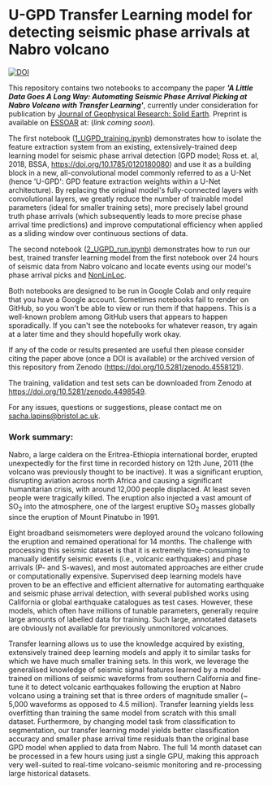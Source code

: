 # U-GPD Transfer Learning model for detecting seismic phase arrivals at Nabro volcano
[![DOI](https://zenodo.org/badge/314559222.svg)](https://zenodo.org/badge/latestdoi/314559222)

This repository contains two notebooks to accompany the paper **_'A Little Data Goes A Long Way: Automating Seismic Phase Arrival Picking at Nabro Volcano with Transfer Learning'_**, currently under consideration for publication by [Journal of Geophysical Research: Solid Earth](https://agupubs.onlinelibrary.wiley.com/journal/21699356). Preprint is available on [ESSOAR](https://www.essoar.org/) at: (_link coming soon_).

The first notebook ([1_UGPD_training.ipynb](https://github.com/sachalapins/U-GPD/blob/main/1_UGPD_training.ipynb)) demonstrates how to isolate the feature extraction system from an existing, extensively-trained deep learning model for seismic phase arrival detection (GPD model; Ross et. al, 2018, BSSA, https://doi.org/10.1785/0120180080) and use it as a building block in a new, all-convolutional model commonly referred to as a U-Net (hence 'U-GPD': GPD feature extraction weights within a U-Net architecture). By replacing the original model's fully-connected layers with convolutional layers, we greatly reduce the number of trainable model parameters (ideal for smaller training sets), more precisely label ground truth phase arrivals (which subsequently leads to more precise phase arrival time predictions) and improve computational efficiency when applied as a sliding window over continuous sections of data.

The second notebook ([2_UGPD_run.ipynb](https://github.com/sachalapins/U-GPD/blob/main/2_UGPD_run.ipynb)) demonstrates how to run our best, trained transfer learning model from the first notebook over 24 hours of seismic data from Nabro volcano and locate events using our model's phase arrival picks and [NonLinLoc](http://alomax.free.fr/nlloc/).

Both notebooks are designed to be run in Google Colab and only require that you have a Google account. Sometimes notebooks fail to render on GitHub, so you won't be able to view or run them if that happens. This is a well-known problem among GitHub users that appears to happen sporadically. If you can't see the notebooks for whatever reason, try again at a later time and they should hopefully work okay.

If any of the code or results presented are useful then please consider citing the paper above (once a DOI is available) or the archived version of this repository from Zenodo (https://doi.org/10.5281/zenodo.4558121).

The training, validation and test sets can be downloaded from Zenodo at https://doi.org/10.5281/zenodo.4498549.

For any issues, questions or suggestions, please contact me on [sacha.lapins@bristol.ac.uk](mailto:sacha.lapins@bristol.ac.uk).


### Work summary:

Nabro, a large caldera on the Eritrea-Ethiopia international border, erupted unexpectedly for the first time in recorded history on 12th June, 2011 (the volcano was previously thought to be inactive). It was a significant eruption, disrupting aviation across north Africa and causing a significant humanitarian crisis, with around 12,000 people displaced. At least seven people were tragically killed. The eruption also injected a vast amount of SO<sub>2</sub> into the atmosphere, one of the largest eruptive SO<sub>2</sub> masses globally since the eruption of Mount Pinatubo in 1991.

Eight broadband seismometers were deployed around the volcano following the eruption and remained operational for 14 months. The challenge with processing this seismic dataset is that it is extremely time-consuming to manually identify seismic events (i.e., volcanic earthquakes) and phase arrivals (P- and S-waves), and most automated approaches are either crude or computationally expensive. Supervised deep learning models have proven to be an effective and efficient alternative for automating earthquake and seismic phase arrival detection, with several published works using California or global earthquake catalogues as test cases. However, these models, which often have millions of tunable parameters, generally require large amounts of labelled data for training. Such large, annotated datasets are obviously not available for previously unmonitored volcanoes.

Transfer learning allows us to use the knowledge acquired by existing, extensively trained deep learning models and apply it to similar tasks for which we have much smaller training sets. In this work, we leverage the generalised knowledge of seismic signal features learned by a model trained on millions of seismic waveforms from southern California and fine-tune it to detect volcanic earthquakes following the eruption at Nabro volcano using a training set that is three orders of magnitude smaller (~ 5,000 waveforms as opposed to 4.5 million). Transfer learning yields less overfitting than training the same model from scratch with this small dataset. Furthermore, by changing model task from classification to segmentation, our transfer learning model yields better classification accuracy and smaller phase arrival time residuals than the original base GPD model when applied to data from Nabro. The full 14 month dataset can be processed in a few hours using just a single GPU, making this approach very well-suited to real-time volcano-seismic monitoring and re-processing large historical datasets.

